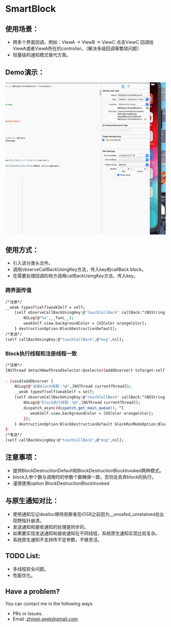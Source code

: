 # SmartBlock

## 使用场景：
* 跨多个界面回调，例如：ViewA -> ViewB -> ViewC 点击ViewC 回调给ViewA或者ViewA所在的controller。（解决多级回调等繁琐问题）
* 轻量级的通知模式替代方案。

## Demo演示：

![Demo gif](https://github.com/Lobster-King/SmartBlock/blob/master/SmartDemo.gif)
 
## 使用方式：
* 引入该分类头文件。
* 调用observeCallBackUsingKey方法，传入key和callBack block。
* 在需要处理回调的地方调用callBackUsingKey方法，传入key。

### 跨界面传值

```bash
/*注册*/
__weak typeof(self)weakSelf = self;
    [self observeCallBackUsingKey:@"touchCallBack" callBack:^(NSString *msg) {
        NSLog(@"%s",__func__);
        weakSelf.view.backgroundColor = [UIColor orangeColor];
    } destructionOption:BlockDestructionDefault];
/*发送*/
[self callBackUsingKey:@"touchCallBack",@"msg",nil];
```

### Block执行线程和注册线程一致

```bash
/*注册*/
[NSThread detachNewThreadSelector:@selector(addObserver) toTarget:self withObject:nil];

- (void)addObserver {
    NSLog(@"注册block线程：%@",[NSThread currentThread]);
    __weak typeof(self)weakSelf = self;
    [self observeCallBackUsingKey:@"touchCallBack" callBack:^(NSString *msg) {
        NSLog(@"block执行线程：%@",[NSThread currentThread]);
        dispatch_async(dispatch_get_main_queue(), ^{
           weakSelf.view.backgroundColor = [UIColor orangeColor];
        });
    } destructionOption:BlockDestructionDefault blockRunModeOption:BlockRunModeOnObserverThread];
}
/*发送*/
[self callBackUsingKey:@"touchCallBack",@"msg",nil];
```
 
## 注意事项：
* 提供BlockDestructionDefault和BlockDestructionBlockInvoked两种模式。
* block入参个数与调用时的参数个数确保一致，否则会丢弃block的执行。
* 谨慎使用option BlockDestructionBlockInvoked
 
## 与原生通知对比：
* 使用通知忘记dealloc移除观察者在iOS9之前因为__unsafed_unretained会出现野指针崩溃。
* 发送通知和接收通知的处理是同步的。
* 如果要实现发送通知和接收通知在不同线程，系统原生通知实现比较复杂。
* 系统原生通知不支持传不定参数，不够灵活。

## TODO List:
* 多线程安全问题。
* 性能优化。

## Have a problem?

You can contact me in the following ways

* PRs or Issues.
* Email :[zhiwei.geek@gmail.com](mailto:zhiwei.geek@gmail.com)

